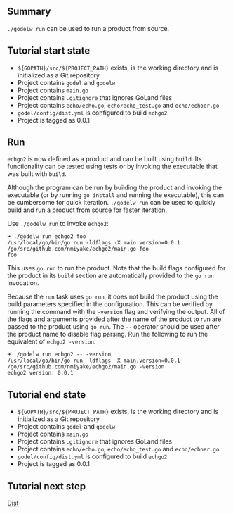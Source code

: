 Summary
-------
`./godelw run` can be used to run a product from source.

Tutorial start state
--------------------
* `${GOPATH}/src/${PROJECT_PATH}` exists, is the working directory and is initialized as a Git repository
* Project contains `godel` and `godelw`
* Project contains `main.go`
* Project contains `.gitignore` that ignores GoLand files
* Project contains `echo/echo.go`, `echo/echo_test.go` and `echo/echoer.go`
* `godel/config/dist.yml` is configured to build `echgo2`
* Project is tagged as 0.0.1

Run
---
`echgo2` is now defined as a product and can be built using `build`. Its functionality can be tested using tests or by
invoking the executable that was built with `build`.

Although the program can be run by building the product and invoking the executable (or by running `go install` and
running the executable), this can be cumbersome for quick iteration. `./godelw run` can be used to quickly build and run
a product from source for faster iteration.

Use `./godelw run` to invoke `echgo2`:

```
➜ ./godelw run echgo2 foo
/usr/local/go/bin/go run -ldflags -X main.version=0.0.1 /go/src/github.com/nmiyake/echgo2/main.go foo
foo
```

This uses `go run` to run the product. Note that the build flags configured for the product in its `build` section are
automatically provided to the `go run` invocation.

Because the `run` task uses `go run`, it does not build the product using the build parameters specified in the
configuration. This can be verified by running the command with the `-version` flag and verifying the output. All of the
flags and arguments provided after the name of the product to run are passed to the product using `go run`. The `--`
operator should be used after the product name to disable flag parsing. Run the following to run the equivalent of
`echgo2 -version`:

```
➜ ./godelw run echgo2 -- -version
/usr/local/go/bin/go run -ldflags -X main.version=0.0.1 /go/src/github.com/nmiyake/echgo2/main.go -version
echgo2 version: 0.0.1
```

Tutorial end state
------------------
* `${GOPATH}/src/${PROJECT_PATH}` exists, is the working directory and is initialized as a Git repository
* Project contains `godel` and `godelw`
* Project contains `main.go`
* Project contains `.gitignore` that ignores GoLand files
* Project contains `echo/echo.go`, `echo/echo_test.go` and `echo/echoer.go`
* `godel/config/dist.yml` is configured to build `echgo2`
* Project is tagged as 0.0.1

Tutorial next step
------------------
[Dist](https://github.com/palantir/godel/wiki/Dist)
